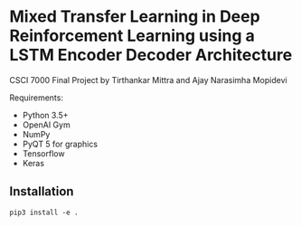 # Mixed Transfer Learning in Deep Reinforcement Learning using a LSTM Encoder Decoder Architecture 

CSCI 7000 Final Project by Tirthankar Mittra and Ajay Narasimha Mopidevi


Requirements:
- Python 3.5+
- OpenAI Gym
- NumPy
- PyQT 5 for graphics
- Tensorflow
- Keras

## Installation

```
pip3 install -e .
```

